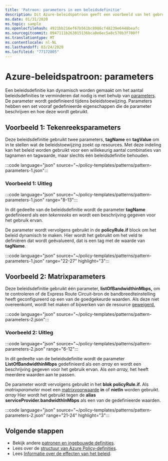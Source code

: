 ```yaml
---
title: 'Patroon: parameters in een beleidsdefinitie'
description: Dit Azure-beleidspatroon geeft een voorbeeld van het gebruik van parameters in een beleidsdefinitie.
ms.date: 01/31/2020
ms.topic: sample
ms.openlocfilehash: 4921bb216ef67b561bc8986cf48239e6448beafc
ms.sourcegitcommit: 0947111b263015136bca0e6ec5a8c570b3f700ff
ms.translationtype: MT
ms.contentlocale: nl-NL
ms.lasthandoff: 03/24/2020
ms.locfileid: "77172805"
---
```

# <a name="azure-policy-pattern-parameters"></a>Azure-beleidspatroon: parameters

Een beleidsdefinitie kan dynamisch worden gemaakt om het aantal beleidsdefinities te verminderen dat nodig is met behulp van [parameters](../concepts/definition-structure.md#parameters). De parameter wordt gedefinieerd tijdens beleidstoewijzing. Parameters hebben een set vooraf gedefinieerde eigenschappen die de parameter beschrijven en hoe deze wordt gebruikt.

## <a name="sample-1-string-parameters"></a>Voorbeeld 1: Tekenreeksparameters

Deze beleidsdefinitie gebruikt twee parameters, **tagName** en **tagValue** om in te stellen wat de beleidstoewijzing zoekt op resources. Met deze indeling kan het beleid worden gebruikt voor een willekeurig aantal combinaties van tagnamen en tagwaarde, maar slechts één beleidsdefinitie behouden.

:::code language="json" source="~/policy-templates/patterns/pattern-parameters-1.json":::

### <a name="sample-1-explanation"></a>Voorbeeld 1: Uitleg

:::code language="json" source="~/policy-templates/patterns/pattern-parameters-1.json" range="8-13":::

In dit gedeelte van de beleidsdefinitie wordt de parameter **tagName** gedefinieerd als een _tekenreeks_ en wordt een beschrijving gegeven voor het gebruik ervan.

De parameter wordt vervolgens gebruikt in de **policyRule.if** block om het beleid dynamisch te maken. Hier wordt het gebruikt om het veld te definiëren dat wordt geëvalueerd, dat is een tag met de waarde van **tagName**.

:::code language="json" source="~/policy-templates/patterns/pattern-parameters-1.json" range="22-27" highlight="3":::

## <a name="sample-2-array-parameters"></a>Voorbeeld 2: Matrixparameters

Deze beleidsdefinitie gebruikt één parameter, **listOfBandwidthinMbps,** om te controleren of de Express Route Circuit-bron de bandbreedteinstelling heeft geconfigureerd op een van de goedgekeurde waarden. Als deze niet overeenkomt, wordt het maken of bijwerken van de resource [geweigerd.](../concepts/effects.md#deny)

:::code language="json" source="~/policy-templates/patterns/pattern-parameters-2.json":::

### <a name="sample-2-explanation"></a>Voorbeeld 2: Uitleg

:::code language="json" source="~/policy-templates/patterns/pattern-parameters-2.json" range="6-12":::

In dit gedeelte van de beleidsdefinitie wordt de parameter **ListOfBandwidthinMbps** gedefinieerd als een _array_ en wordt een beschrijving gegeven voor het gebruik ervan. Als _een array,_ het heeft meerdere waarden aan te passen.

De parameter wordt vervolgens gebruikt in het **blok policyRule.if.** Als _matrixparameter_ moet een
[matrixvoorwaarde](../concepts/definition-structure.md#conditions) **in** of **nietIn** worden gebruikt. _array_
Hier wordt het gebruikt tegen de **alias serviceProvider.bandwidthInMbps** als een van de gedefinieerde waarden.

:::code language="json" source="~/policy-templates/patterns/pattern-parameters-2.json" range="21-24" highlight="3":::

## <a name="next-steps"></a>Volgende stappen

- Bekijk andere [patronen en ingebouwde definities](./index.md).
- Lees over de [structuur van Azure Policy-definities](../concepts/definition-structure.md).
- Lees [Informatie over de effecten van het beleid](../concepts/effects.md).